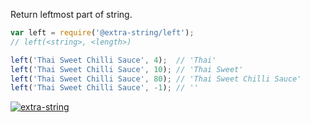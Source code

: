 Return leftmost part of string.

```javascript
var left = require('@extra-string/left');
// left(<string>, <length>)

left('Thai Sweet Chilli Sauce', 4);  // 'Thai'
left('Thai Sweet Chilli Sauce', 10); // 'Thai Sweet'
left('Thai Sweet Chilli Sauce', 80); // 'Thai Sweet Chilli Sauce'
left('Thai Sweet Chilli Sauce', -1); // ''
```


[![extra-string](https://i.imgur.com/y4YVIau.jpg)](https://www.npmjs.com/package/extra-string)
